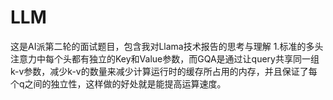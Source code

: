 # LLM
这是AI派第二轮的面试题目，包含我对Llama技术报告的思考与理解
1.标准的多头注意力中每个头都有独立的Key和Value参数，而GQA是通过让query共享同一组k-v参数，减少k-v的数量来减少计算运行时的缓存所占用的内存，并且保证了每个q之间的独立性，这样做的好处就是能提高运算速度。
